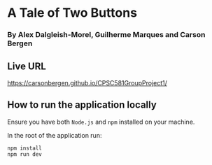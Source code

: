 # A Tale of Two Buttons
### By Alex Dalgleish-Morel, Guilherme Marques and Carson Bergen

## Live URL
https://carsonbergen.github.io/CPSC581GroupProject1/

## How to run the application locally

Ensure you have both `Node.js` and `npm` installed on your machine.

In the root of the application run:

```
npm install
npm run dev
```
